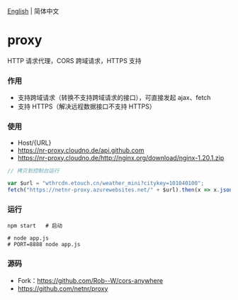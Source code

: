[English](README.md) | 简体中文

# proxy
HTTP 请求代理，CORS 跨域请求，HTTPS 支持

### 作用
- 支持跨域请求（转换不支持跨域请求的接口），可直接发起 ajax、fetch
- 支持 HTTPS（解决远程数据接口不支持 HTTPS）

### 使用
- Host/{URL}
- <https://nr-proxy.cloudno.de/api.github.com>
- <https://nr-proxy.cloudno.de/http://nginx.org/download/nginx-1.20.1.zip>

```js
// 拷贝到控制台运行

var $url = "wthrcdn.etouch.cn/weather_mini?citykey=101040100";
fetch("https://netnr-proxy.azurewebsites.net/" + $url).then(x => x.json()).then(console.log)
```

### 运行
```
npm start   # 启动

# node app.js
# PORT=8888 node app.js
```

### 源码
- Fork：<https://github.com/Rob--W/cors-anywhere>
- <https://github.com/netnr/proxy>